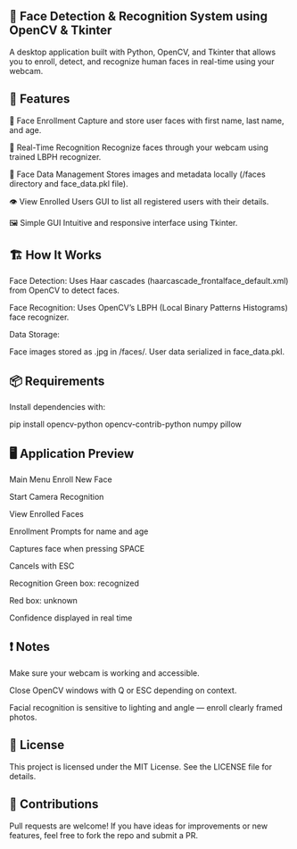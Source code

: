 ## 🎯 Face Detection & Recognition System using OpenCV & Tkinter
A desktop application built with Python, OpenCV, and Tkinter that allows you to enroll, detect, and recognize human faces in real-time using your webcam.

## 🧠 Features
📸 Face Enrollment Capture and store user faces with first name, last name, and age.

🎥 Real-Time Recognition Recognize faces through your webcam using trained LBPH recognizer.

📁 Face Data Management Stores images and metadata locally (/faces directory and face_data.pkl file).

👁️ View Enrolled Users GUI to list all registered users with their details.

🖼️ Simple GUI Intuitive and responsive interface using Tkinter.

## 🏗️ How It Works
Face Detection: Uses Haar cascades (haarcascade_frontalface_default.xml) from OpenCV to detect faces.

Face Recognition: Uses OpenCV’s LBPH (Local Binary Patterns Histograms) face recognizer.

Data Storage:

Face images stored as .jpg in /faces/. User data serialized in face_data.pkl.

## 📦 Requirements
Install dependencies with:

pip install opencv-python opencv-contrib-python numpy pillow

## 🖥️ Application Preview
Main Menu Enroll New Face

Start Camera Recognition

View Enrolled Faces

Enrollment Prompts for name and age

Captures face when pressing SPACE

Cancels with ESC

Recognition Green box: recognized

Red box: unknown

Confidence displayed in real time

## ❗ Notes
Make sure your webcam is working and accessible.

Close OpenCV windows with Q or ESC depending on context.

Facial recognition is sensitive to lighting and angle — enroll clearly framed photos.

## 📜 License
This project is licensed under the MIT License. See the LICENSE file for details.

## 🤝 Contributions
Pull requests are welcome! If you have ideas for improvements or new features, feel free to fork the repo and submit a PR.

